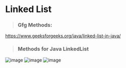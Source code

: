 # Linked List
> ### Gfg Methods:
https://www.geeksforgeeks.org/java/linked-list-in-java/

> ### Methods for Java LinkedList
![image](https://github.com/user-attachments/assets/8915f135-938e-4882-b617-b1cfbec56008)
![image](https://github.com/user-attachments/assets/c9bccfc1-3b01-4591-b46c-87544cf37342)
![image](https://github.com/user-attachments/assets/366996ac-c759-4fa5-b108-de3b88446b3c)



